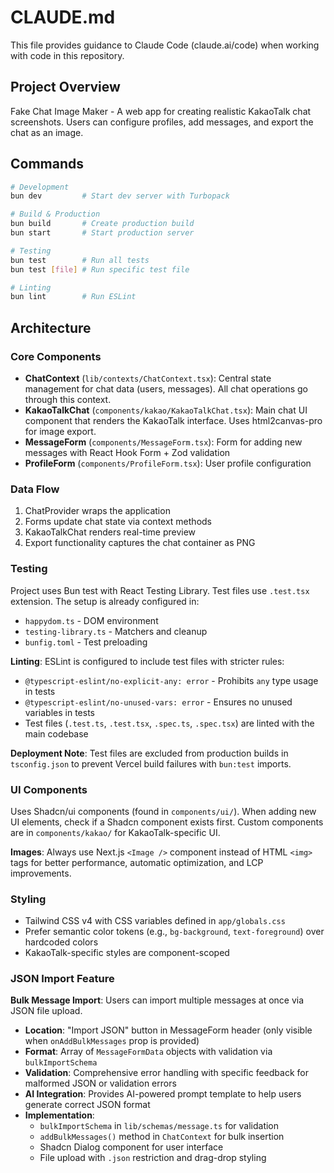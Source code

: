 # CLAUDE.md

This file provides guidance to Claude Code (claude.ai/code) when working with code in this repository.

## Project Overview

Fake Chat Image Maker - A web app for creating realistic KakaoTalk chat screenshots. Users can configure profiles, add messages, and export the chat as an image.

## Commands

```bash
# Development
bun dev         # Start dev server with Turbopack

# Build & Production
bun build       # Create production build
bun start       # Start production server

# Testing
bun test        # Run all tests
bun test [file] # Run specific test file

# Linting
bun lint        # Run ESLint
```

## Architecture

### Core Components

- **ChatContext** (`lib/contexts/ChatContext.tsx`): Central state management for chat data (users, messages). All chat operations go through this context.
- **KakaoTalkChat** (`components/kakao/KakaoTalkChat.tsx`): Main chat UI component that renders the KakaoTalk interface. Uses html2canvas-pro for image export.
- **MessageForm** (`components/MessageForm.tsx`): Form for adding new messages with React Hook Form + Zod validation
- **ProfileForm** (`components/ProfileForm.tsx`): User profile configuration

### Data Flow

1. ChatProvider wraps the application
2. Forms update chat state via context methods
3. KakaoTalkChat renders real-time preview
4. Export functionality captures the chat container as PNG

### Testing

Project uses Bun test with React Testing Library. Test files use `.test.tsx` extension. The setup is already configured in:

- `happydom.ts` - DOM environment
- `testing-library.ts` - Matchers and cleanup
- `bunfig.toml` - Test preloading

**Linting**: ESLint is configured to include test files with stricter rules:

- `@typescript-eslint/no-explicit-any: error` - Prohibits `any` type usage in tests
- `@typescript-eslint/no-unused-vars: error` - Ensures no unused variables in tests
- Test files (`.test.ts`, `.test.tsx`, `.spec.ts`, `.spec.tsx`) are linted with the main codebase

**Deployment Note**: Test files are excluded from production builds in `tsconfig.json` to prevent Vercel build failures with `bun:test` imports.

### UI Components

Uses Shadcn/ui components (found in `components/ui/`). When adding new UI elements, check if a Shadcn component exists first. Custom components are in `components/kakao/` for KakaoTalk-specific UI.

**Images**: Always use Next.js `<Image />` component instead of HTML `<img>` tags for better performance, automatic optimization, and LCP improvements.

### Styling

- Tailwind CSS v4 with CSS variables defined in `app/globals.css`
- Prefer semantic color tokens (e.g., `bg-background`, `text-foreground`) over hardcoded colors
- KakaoTalk-specific styles are component-scoped

### JSON Import Feature

**Bulk Message Import**: Users can import multiple messages at once via JSON file upload.

- **Location**: "Import JSON" button in MessageForm header (only visible when `onAddBulkMessages` prop is provided)
- **Format**: Array of `MessageFormData` objects with validation via `bulkImportSchema`
- **Validation**: Comprehensive error handling with specific feedback for malformed JSON or validation errors
- **AI Integration**: Provides AI-powered prompt template to help users generate correct JSON format
- **Implementation**:
  - `bulkImportSchema` in `lib/schemas/message.ts` for validation
  - `addBulkMessages()` method in `ChatContext` for bulk insertion
  - Shadcn Dialog component for user interface
  - File upload with `.json` restriction and drag-drop styling
